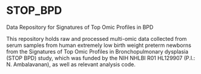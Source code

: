 # STOP_BPD
Data Repository for Signatures of Top Omic Profiles in BPD

This repository holds raw and processed multi-omic data collected from serum samples from human extremely low birth weight preterm newborns from the Signatures of Top Omic Profiles in Bronchopulmonary dysplasia (STOP BPD) study, which was funded by the NIH NHLBI R01 HL129907 (P.I.: N. Ambalavanan), as well as relevant analysis code.
